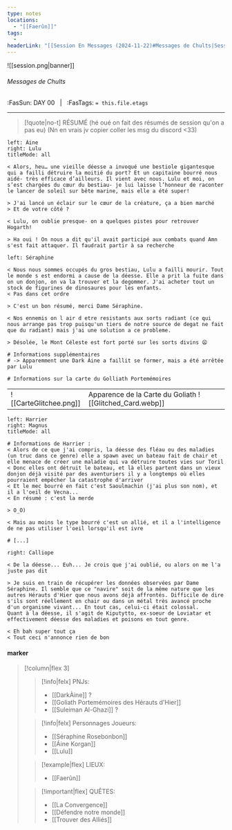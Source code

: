 ```yaml
---
type: notes
locations:
  - "[[Faerûn]]"
tags:
  - 
headerLink: "[[Session En Messages (2024-11-22)#Messages de Chults|Session En Messages (2024-11-22)]]"
---
```


![[session.png|banner]]
###### Messages de Chults
<span class="sub2">:FasSun: DAY 00 &nbsp; | &nbsp; :FasTags: `= this.file.etags`</span>
___

> [!quote|no-t] RÉSUMÉ
> (hé oué on fait des résumés de session qu'on a pas eu)
> (Nn en vrais jv copier coller les msg du discord <33)

```dialogue
left: Áine
right: Lulu
titleMode: all

< Alors, heu… une vieille déesse a invoqué une bestiole gigantesque qui a failli détruire la moitié du port? Et un capitaine bourré nous aidé- très efficace d’ailleurs. Il vient avec nous. Lulu et moi, on s’est chargées du cœur du bestiau- je lui laisse l’honneur de raconter le lancer de soleil sur bête marine, mais elle a été super!

> J'ai lancé un éclair sur le cœur de la créature, ça a bien marché
> Et de votre côté ?

< Lulu, on oublie presque- on a quelques pistes pour retrouver Hogarth!

> Ha oui ! On nous a dit qu'il avait participé aux combats quand Amn s'est fait attaquer. Il faudrait partir à sa recherche

left: Séraphine

< Nous nous sommes occupés du gros bestiau, Lulu a failli mourir. Tout le monde s est endormi a cause de la déesse. Elle a prit la fuite dans on un donjon, on va la trouver et la degommer. J'ai acheter tout un stock de figurines de dinosaures pour les enfants.
< Pas dans cet ordre

> C'est un bon résumé, merci Dame Séraphine.

< Nos ennemis on l air d etre resistants aux sorts radiant (ce qui nous arrange pas trop puisqu'un tiers de notre source de degat ne fait que du radiant) mais j'ai une solution a ce probleme.

> Désolée, le Mont Céleste est fort porté sur les sorts divins 😦

# Informations supplémentaires
# -> Apparemment une Dark Áine a faillit se former, mais a été arrêtée par Lulu

# Informations sur la carte du Golliath Portemémoires

```

|     |     |
| --- | --- |
|   ![[CarteGlitchee.png]]  | Apparence de la Carte du Goliath ![[Glitched_Card.webp]]     |



```dialogue
left: Harrier
right: Magnus
titleMode: all

# Informations de Harrier : 
< Alors de ce que j'ai compris, la déesse des fléau ou des maladies (un truc dans ce genre) elle a spawn avec un bateau fait de chair et elle menace de créer une maladie qui va détruire toutes vies sur Toril
< Donc elles ont détruit le bateau, et là elles partent dans un vieux donjon déjà visité par des aventuriers il y a longtemps où elles pourraient empêcher la catastrophe d'arriver
< Et le mec bourré en fait c'est Saoulmachin (j'ai plus son nom), et il a l'oeil de Vecna...
< En résumé : c'est la merde

> O_O)

< Mais au moins le type bourré c'est un allié, et il a l'intelligence de ne pas utiliser l'oeil lorsqu'il est ivre

# [...]

right: Calliope

< De la déesse... Euh... Je crois que j'ai oublié, ou alors on me l'a juste pas dit

> Je suis en train de récupérer les données observées par Dame Séraphine. Il semble que ce "navire" soit de la même nature que les autres Hérauts d'Hier que nous avons déjà affrontés. Difficile de dire s'ils sont réellement en chair ou dans un métal très avancé proche d'un organisme vivant... En tout cas, celui-ci était colossal.
Quant à la déesse, il s'agit de Kiputytto, ex-soeur de Loviatar et effectivement déesse des maladies et poisons en tout genre.

< Eh bah super tout ça
< Tout ceci n'annonce rien de bon
```
#### marker
> [!column|flex 3]
>> [!info|felx] PNJs:
>> - [[DarkÀine]]  ? 
>> - [[Goliath Portemémoires des Hérauts d'Hier]]
>> - [[Suleiman Al-Ghazi]] ?
>
>> [!info|felx] Personnages Joueurs:
>> - [[Séraphine Rosebonbon]]
>> - [[Áine Korgan]]
>> - [[Lulu]]
>
>> [!example|flex] LIEUX:
>> - [[Faerûn]]
>
>> [!important|flex] QUÊTES:
>> - [[La Convergence]]
>> - [[Défendre notre monde]]
>> - [[Trouver des Alliés]]
>>
